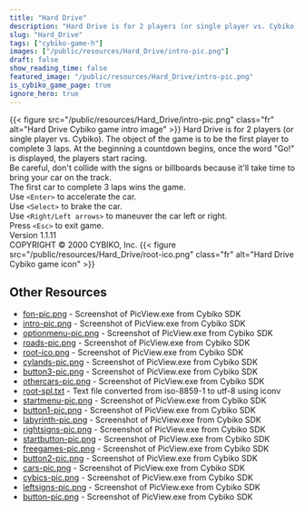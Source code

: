 ```yaml
---
title: "Hard Drive"
description: "Hard Drive is for 2 players (or single player vs. Cybiko). The object of the game is to be the first player to complete 3 laps. At the beginning a countdown begins, once the word \"Go!\" is displayed, the players start racing. Be careful, don't collide with the signs or billboards..."
slug: "Hard_Drive"
tags: ["cybiko-game-h"]
images: ["/public/resources/Hard_Drive/intro-pic.png"]
draft: false
show_reading_time: false
featured_image: "/public/resources/Hard_Drive/intro-pic.png"
is_cybiko_game_page: true
ignore_hero: true
---
```

{{< figure src="/public/resources/Hard_Drive/intro-pic.png" class="fr" alt="Hard Drive Cybiko game intro image" >}}
Hard Drive is for 2 players (or single player vs. Cybiko). The object of the game is to be the first player to complete 3 laps. At the beginning a countdown begins, once the word "Go!" is displayed, the players start racing. \
Be careful, don't collide with the signs or billboards because it'll take time to bring your car on the track. \
The first car to complete 3 laps wins the game. \
Use `<Enter>`  to accelerate the car. \
Use `<Select>`  to brake the car. \
Use `<Right/Left arrows>`  to maneuver the car left or right. \
Press `<Esc>`  to exit game. \
Version 1.1.11 \
COPYRIGHT © 2000 CYBIKO, Inc. {{< figure src="/public/resources/Hard_Drive/root-ico.png" class="fr" alt="Hard Drive Cybiko game icon" >}}

## Other Resources
* [fon-pic.png](/public/resources/Hard_Drive/fon-pic.png) - Screenshot of PicView.exe from Cybiko SDK
* [intro-pic.png](/public/resources/Hard_Drive/intro-pic.png) - Screenshot of PicView.exe from Cybiko SDK
* [optionmenu-pic.png](/public/resources/Hard_Drive/optionmenu-pic.png) - Screenshot of PicView.exe from Cybiko SDK
* [roads-pic.png](/public/resources/Hard_Drive/roads-pic.png) - Screenshot of PicView.exe from Cybiko SDK
* [root-ico.png](/public/resources/Hard_Drive/root-ico.png) - Screenshot of PicView.exe from Cybiko SDK
* [cylands-pic.png](/public/resources/Hard_Drive/cylands-pic.png) - Screenshot of PicView.exe from Cybiko SDK
* [button3-pic.png](/public/resources/Hard_Drive/button3-pic.png) - Screenshot of PicView.exe from Cybiko SDK
* [othercars-pic.png](/public/resources/Hard_Drive/othercars-pic.png) - Screenshot of PicView.exe from Cybiko SDK
* [root-spl.txt](/public/resources/Hard_Drive/root-spl.txt) - Text file converted from iso-8859-1 to utf-8 using iconv
* [startmenu-pic.png](/public/resources/Hard_Drive/startmenu-pic.png) - Screenshot of PicView.exe from Cybiko SDK
* [button1-pic.png](/public/resources/Hard_Drive/button1-pic.png) - Screenshot of PicView.exe from Cybiko SDK
* [labyrinth-pic.png](/public/resources/Hard_Drive/labyrinth-pic.png) - Screenshot of PicView.exe from Cybiko SDK
* [rightsigns-pic.png](/public/resources/Hard_Drive/rightsigns-pic.png) - Screenshot of PicView.exe from Cybiko SDK
* [startbutton-pic.png](/public/resources/Hard_Drive/startbutton-pic.png) - Screenshot of PicView.exe from Cybiko SDK
* [freegames-pic.png](/public/resources/Hard_Drive/freegames-pic.png) - Screenshot of PicView.exe from Cybiko SDK
* [button2-pic.png](/public/resources/Hard_Drive/button2-pic.png) - Screenshot of PicView.exe from Cybiko SDK
* [cars-pic.png](/public/resources/Hard_Drive/cars-pic.png) - Screenshot of PicView.exe from Cybiko SDK
* [cybics-pic.png](/public/resources/Hard_Drive/cybics-pic.png) - Screenshot of PicView.exe from Cybiko SDK
* [leftsigns-pic.png](/public/resources/Hard_Drive/leftsigns-pic.png) - Screenshot of PicView.exe from Cybiko SDK
* [button-pic.png](/public/resources/Hard_Drive/button-pic.png) - Screenshot of PicView.exe from Cybiko SDK

